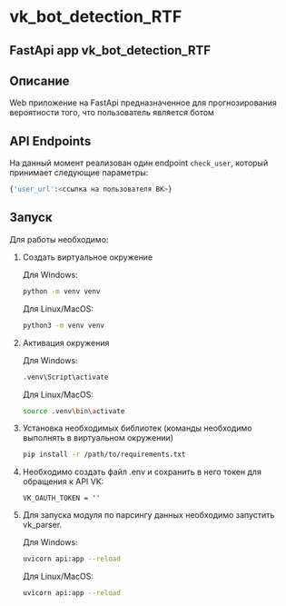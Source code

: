 # vk_bot_detection_RTF

## FastApi app vk_bot_detection_RTF

## Описание

Web приложение на FastApi предназначенное для прогнозирования вероятности того, что пользователь является ботом

## API Endpoints

На данный момент реализован один endpoint `check_user`, который принимает следующие параметры:

```python
{'user_url':<ссылка на пользователя ВК>}
```


## Запуск

Для работы необходимо:

1. Создать виртуальное окружение

    Для Windows:

    ```bash
    python -m venv venv
    ```

    Для Linux/MacOS:

    ```bash
    python3 -m venv venv
    ```

2. Активация окружения

    Для Windows:

    ```bash
    .venv\Script\activate
    ```

    Для Linux/MacOS:

    ```bash
    source .venv\bin\activate
    ```

3. Установка необходимых библиотек (команды необходимо выполнять в виртуальном окружении)

    ```bash
    pip install -r /path/to/requirements.txt
    ```

4. Необходимо создать файл .env и сохранить в него токен для обращения к API VK:

    ```env
    VK_OAUTH_TOKEN = ''
    ```

5. Для запуска модуля по парсингу данных необходимо запустить vk_parser.

    Для Windows:

    ```bash
    uvicorn api:app --reload
    ```

    Для Linux/MacOS:

    ```bash
    uvicorn api:app --reload
    ```